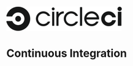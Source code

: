![Alt text](img/circle-logo-horizontal-black-302x63-d4d5baa.png?raw=true)

# Continuous Integration
